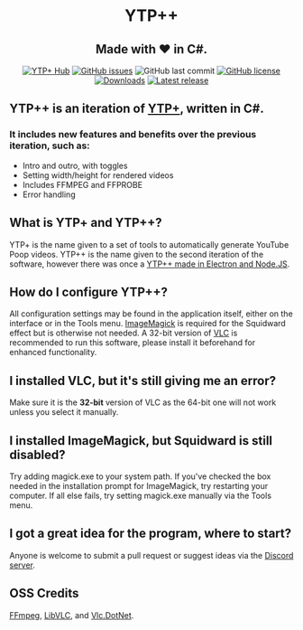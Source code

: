 <p align="center">
  <h1 align="center">YTP++</h1>
  <h2 align="center">Made with ❤ in C#.</h2>
  <p align="center">
    <a href="https://discord.gg/bzhzRmg"><img alt="YTP+ Hub" src="https://img.shields.io/discord/641428540486844417"></a>
<a href="https://github.com/YTP-Plus/YTPPlusPlus/issues"><img alt="GitHub issues" src="https://img.shields.io/github/issues/YTP-Plus/YTPPlusPlus"></a>
  <img alt="GitHub last commit" src="https://img.shields.io/github/last-commit/YTP-Plus/YTPPlusPlus">
  <a href="https://github.com/YTP-Plus/YTPPlusPlus/blob/master/LICENSE.txt"><img alt="GitHub license" src="https://img.shields.io/github/license/YTP-Plus/YTPPlusPlus"></a>
  <a href="https://github.com/YTP-Plus/YTPPlusPlus/releases"><img alt="Downloads" src="https://img.shields.io/github/downloads/YTP-Plus/YTPPlusPlus/total"></a>
  <a href="https://github.com/YTP-Plus/YTPPlusPlus/releases"><img alt="Latest release" src="https://img.shields.io/github/v/release/YTP-Plus/YTPPlusPlus"></a>
  </p>
</p>

## YTP++ is an iteration of [YTP+](https://github.com/philosophofee/YTPPlus), written in C#.
### It includes new features and benefits over the previous iteration, such as:

  - Intro and outro, with toggles
  - Setting width/height for rendered videos
  - Includes FFMPEG and FFPROBE
  - Error handling

## What is YTP+ and YTP++?
YTP+ is the name given to a set of tools to automatically generate YouTube Poop videos.
YTP++ is the name given to the second iteration of the software, however there was once a [YTP++ made in Electron and Node.JS](https://github.com/TeamPopplio/ytpplus-node-ui).

## How do I configure YTP++?
All configuration settings may be found in the application itself, either on the interface or in the Tools menu. [ImageMagick](https://imagemagick.org/) is required for the Squidward effect but is otherwise not needed.
A 32-bit version of [VLC](https://www.videolan.org/vlc/) is recommended to run this software, please install it beforehand for enhanced functionality.

## I installed VLC, but it's still giving me an error?
Make sure it is the **32-bit** version of VLC as the 64-bit one will not work unless you select it manually.

## I installed ImageMagick, but Squidward is still disabled?
Try adding magick.exe to your system path. If you've checked the box needed in the installation prompt for ImageMagick, try restarting your computer. If all else fails, try setting magick.exe manually via the Tools menu.

## I got a great idea for the program, where to start?
Anyone is welcome to submit a pull request or suggest ideas via the [Discord server](https://discord.gg/bzhzRmg).

## OSS Credits
[FFmpeg](https://github.com/FFmpeg/FFmpeg), [LibVLC](https://github.com/videolan/vlc), and [Vlc.DotNet](https://github.com/ZeBobo5/Vlc.DotNet).
